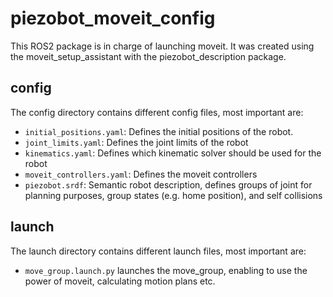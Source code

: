 # piezobot_moveit_config
This ROS2 package is in charge of launching moveit. It was created using the moveit_setup_assistant with the piezobot_description package.

## config

The config directory contains different config files, most important are:
- `initial_positions.yaml`: Defines the initial positions of the robot.
- `joint_limits.yaml`: Defines the joint limits of the robot
- `kinematics.yaml`: Defines which kinematic solver should be used for the robot
- `moveit_controllers.yaml`: Defines the moveit controllers
- `piezobot.srdf`: Semantic robot description, defines groups of joint for planning purposes, group states (e.g. home position), and self collisions

## launch

The launch directory contains different launch files, most important are:
- `move_group.launch.py` launches the move_group, enabling to use the power of moveit, calculating motion plans etc.
